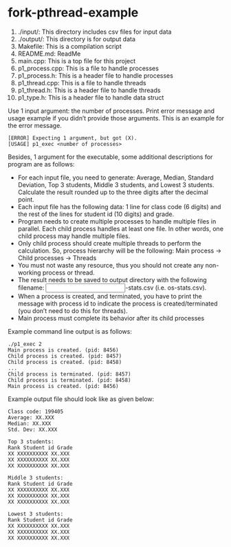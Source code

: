# fork-pthread-example
1. ./input/: This directory includes csv files for input data
2. ./output/: This directory is for output data
3. Makefile: This is a compilation script
4. README.md: ReadMe 
5. main.cpp: This is a top file for this project
6. p1_process.cpp: This is a file to handle processes
7. p1_process.h: This is a header file to handle processes
8. p1_thread.cpp: This is a file to handle threads
9. p1_thread.h: This is a header file to handle threads
10. p1_type.h: This is a header file to handle data struct


Use 1 input argument: the number of processes.
Print error message and usage example if you didn’t provide those arguments. This is an example for the error message.
```
[ERROR] Expecting 1 argument, but got (X).
[USAGE] p1_exec <number of processes>
```
Besides, 1 argument for the executable, some additional descriptions for program are as follows:
* For each input file, you need to generate: Average, Median, Standard Deviation, Top 3 students,
Middle 3 students, and Lowest 3 students. Calculate the result rounded up to the three digits after
the decimal point.
* Each input file has the following data: 1 line for class code (6 digits) and the rest of the lines for student id (10 digits) and grade.
* Program needs to create multiple processes to handle multiple files in parallel. Each child
process handles at least one file. In other words, one child process may handle multiple files.
* Only child process should create multiple threads to perform the calculation. So, process hierarchy
will be the following: Main process -> Child processes -> Threads
* You must not waste any resource, thus you should not create any non-working process or thread.
* The result needs to be saved to output directory with the following filename: <input
filename>-stats.csv (i.e. os-stats.csv).
* When a process is created, and terminated, you have to print the message with process id to indicate the process is created/terminated (you don’t need to do this for threads).
* Main process must complete its behavior after its child processes

Example command line output is as follows:
```
./p1_exec 2
Main process is created. (pid: 8456)
Child process is created. (pid: 8457)
Child process is created. (pid: 8458)
...
Child process is terminated. (pid: 8457)
Child process is terminated. (pid: 8458)
Main process is created. (pid: 8456)
```

Example output file should look like as given below:
```
Class code: 199405
Average: XX.XXX
Median: XX.XXX
Std. Dev: XX.XXX

Top 3 students:
Rank Student id Grade
XX XXXXXXXXXX XX.XXX
XX XXXXXXXXXX XX.XXX
XX XXXXXXXXXX XX.XXX

Middle 3 students:
Rank Student id Grade
XX XXXXXXXXXX XX.XXX
XX XXXXXXXXXX XX.XXX
XX XXXXXXXXXX XX.XXX

Lowest 3 students:
Rank Student id Grade
XX XXXXXXXXXX XX.XXX
XX XXXXXXXXXX XX.XXX
XX XXXXXXXXXX XX.XXX
```
